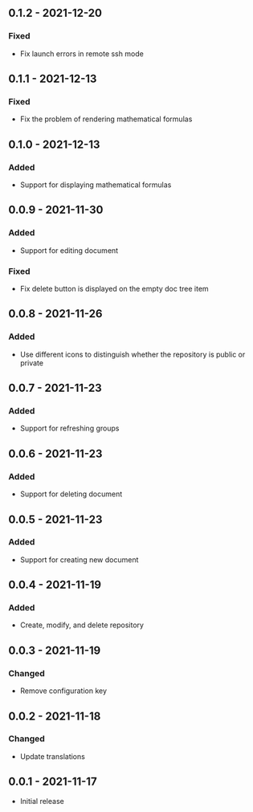 ## 0.1.2 - 2021-12-20
### Fixed
- Fix launch errors in remote ssh mode

## 0.1.1 - 2021-12-13
### Fixed
- Fix the problem of rendering mathematical formulas

## 0.1.0 - 2021-12-13
### Added
- Support for displaying mathematical formulas

## 0.0.9 - 2021-11-30
### Added
- Support for editing document
### Fixed
- Fix delete button is displayed on the empty doc tree item

## 0.0.8 - 2021-11-26
### Added
- Use different icons to distinguish whether the repository is public or private

## 0.0.7 - 2021-11-23
### Added
- Support for refreshing groups

## 0.0.6 - 2021-11-23
### Added
- Support for deleting document

## 0.0.5 - 2021-11-23
### Added
- Support for creating new document

## 0.0.4 - 2021-11-19
### Added
- Create, modify, and delete repository

## 0.0.3 - 2021-11-19
### Changed
- Remove configuration key

## 0.0.2 - 2021-11-18
### Changed
- Update translations

## 0.0.1 - 2021-11-17

- Initial release
